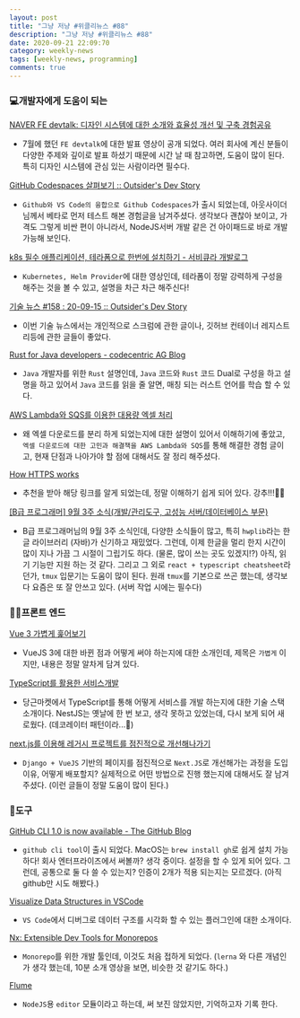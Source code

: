 ```yaml
---
layout: post
title: "그냥 저냥 #위클리뉴스 #88"
description: "그냥 저냥 #위클리뉴스 #88"
date: 2020-09-21 22:09:70
category: weekly-news
tags: [weekly-news, programming]
comments: true
---
```


### 💻개발자에게 도움이 되는 

[NAVER FE devtalk: 디자인 시스템에 대한 소개와 효율성 개선 및 구축 경험공유]([https://d2.naver.com/news/4194542](https://d2.naver.com/news/4194542))

- 7월에 했던 `FE devtalk`에 대한 발표  영상이 공개 되었다. 여러 회사에 계신 분들이 다양한 주제와 깊이로 발표 하셨기 때문에 시간 날 때 참고하면, 도움이 많이 된다. 특히 디자인 시스템에 관심 있는 사람이라면 필수다.

[GitHub Codespaces 살펴보기 :: Outsider's Dev Story](https://blog.outsider.ne.kr/1497?utm_source=feedburner&utm_medium=feed&utm_campaign=Feed%3A+rss_outsider_dev+%28Outsider%27s+Dev+Story%29)

- `Github와 VS Code의 융합으로 Github Codespaces`가 출시 되었는데, 아웃사이더님께서 베타로 먼저 테스트 해본 경험글을 남겨주셨다. 생각보다 괜찮아 보이고, 가격도 그렇게 비싼 편이 아니라서, NodeJS서버 개발 같은 건 아이패드로 바로 개발 가능해 보인다.

[k8s 필수 애플리케이션, 테라폼으로 한번에 설치하기 - 서비큐라 개발로그](https://www.youtube.com/watch?v=mzdFK8re_ig)

- `Kubernetes, Helm Provider`에 대한 영상인데, 테라폼이 정말 강력하게 구성을 해주는 것을 볼 수 있고, 설명을 차근 차근 해주신다!

[기술 뉴스 #158 : 20-09-15 :: Outsider's Dev Story](https://blog.outsider.ne.kr/1496?utm_source=feedburner&utm_medium=feed&utm_campaign=Feed%3A+rss_outsider_dev+%28Outsider%27s+Dev+Story%29)

- 이번 기술 뉴스에서는 개인적으로 스크럼에 관한 글이나, 깃허브 컨테이너 레지스트리등에 관한 글들이 좋았다.

[Rust for Java developers - codecentric AG Blog](https://blog.codecentric.de/en/2020/09/rust-for-java-developers/)

- `Java` 개발자를 위한 `Rust` 설명인데, `Java` 코드와 `Rust` 코드 Dual로 구성을 하고 설명을 하고 있어서 `Java` 코드를 읽을 줄 알면, 매칭 되는 러스트 언어를 학습 할 수 있다.

[AWS Lambda와 SQS를 이용한 대용량 엑셀 처리](http://labs.brandi.co.kr/2020/06/09/leejp.html?utm_source=gaerae.com&utm_campaign=%EA%B0%9C%EB%B0%9C%EC%9E%90%EC%8A%A4%EB%9F%BD%EB%8B%A4&utm_medium=social)

- 왜 엑셀 다운로드를 분리 하게 되었는지에 대한 설명이 있어서 이해하기에 좋았고, `엑셀 다운로드에 대한 고민과 해결책을 AWS Lambda와 SQS`를 통해 해결한 경험 글이고, 현재 단점과 나아가야 할 점에 대해서도 잘 정리 해주셨다.

[How HTTPS works](https://howhttps.works/ko/)

- 추천을 받아 해당 링크를 알게 되었는데, 정말 이해하기 쉽게 되어 있다. 강추!!!👍🏻

[[B급 프로그래머] 9월 3주 소식(개발/관리도구, 고성능 서버/데이터베이스 부문)](https://jhrogue.blogspot.com/2020/09/b-9-3.html?utm_source=feedburner&utm_medium=feed&utm_campaign=Feed:+blogspot/ASpE+(???+vs+?))

- B급 프로그래머님의 9월 3주 소식인데, 다양한 소식들이 많고, 특히 `hwplib`라는 한글 라이브러리 (자바)가 신기하고 재밌었다. 그런데, 이제 한글을 멀리 한지 시간이 많이 지나 가끔 그 시절이 그립기도 하다. (물론, 많이 쓰는 곳도 있겠지!?) 아직, 읽기 기능만 지원 하는 것 같다. 그리고 그 외로 `react + typescript cheatsheet`라던가, `tmux` 입문기는 도움이 많이 된다. 원래 `tmux`를 기본으로 쓰곤 했는데, 생각보다 요즘은 또 잘 안쓰고 있다.  (서버 작업 시에는 필수다)


### 👋🏻프론트 엔드 

[Vue 3 가볍게 훑어보기](https://joshua1988.github.io/web-development/vuejs/vue3-coming/)

- VueJS 3에 대한 바뀐 점과 어떻게 써야 하는지에 대한 소개인데, 제목은 `가볍게` 이지만, 내용은 정말 알차게 담겨 있다.

[TypeScript를 활용한 서비스개발](https://medium.com/daangn/typescript%EB%A5%BC-%ED%99%9C%EC%9A%A9%ED%95%9C-%EC%84%9C%EB%B9%84%EC%8A%A4%EA%B0%9C%EB%B0%9C-73877a741dbc)

- 당근마켓에서 TypeScript를 통해 어떻게 서비스를 개발 하는지에 대한 기술 스택 소개이다. NestJS는 옛날에 한 번 보고, 생각 못하고 있었는데, 다시 보게 되어 새로웠다. (데코레이터 패턴이라...🤔)

[next.js를 이용해 레거시 프로젝트를 점진적으로 개선해나가기](https://blog.roto.codes/django-template-to-next-js/?utm_source=gaerae.com&utm_campaign=%EA%B0%9C%EB%B0%9C%EC%9E%90%EC%8A%A4%EB%9F%BD%EB%8B%A4&utm_medium=social)

- `Django + VueJS` 기반의 페이지를 점진적으로 `Next.JS`로 개선해가는 과정을 도입 이유, 어떻게 배포할지? 실제적으로 어떤 방법으로 진행 했는지에 대해서도 잘 남겨주셨다. (이런 글들이 정말 도움이 많이 된다.)


### 🔧도구


[GitHub CLI 1.0 is now available - The GitHub Blog](https://github.blog/2020-09-17-github-cli-1-0-is-now-available/)

- `github cli tool`이 출시 되었다. MacOS는 `brew install gh`로 쉽게 설치 가능하다! 회사 엔터프라이즈에서 써볼까? 생각 중이다. 설정을 할 수 있게 되어 있다. 그런데, 공통으로 둘 다 쓸 수 있는지? 인증이 2개가 적용 되는지는 모르겠다. (아직 github만 시도 해봤다.)

[Visualize Data Structures in VSCode](https://addyosmani.com/blog/visualize-data-structures-vscode/)

- `VS Code`에서 디버그로 데이터 구조를 시각화 할 수 있는 플러그인에 대한 소개이다.

[Nx: Extensible Dev Tools for Monorepos](https://nx.dev/)

- `Monorepo`를 위한 개발 툴인데, 이것도 처음 접하게 되었다. (`lerna` 와 다른 개념인가 생각 했는데, 10분 소개 영상을 보면, 비슷한 것 같기도 하다.)

[Flume](https://flume.dev/)

- `NodeJS`용 `editor` 모듈이라고 하는데, 써 보진 않았지만, 기억하고자 기록 한다.
  
